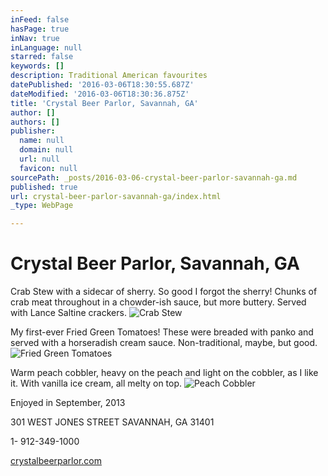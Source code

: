 ```yaml
---
inFeed: false
hasPage: true
inNav: true
inLanguage: null
starred: false
keywords: []
description: Traditional American favourites
datePublished: '2016-03-06T18:30:55.687Z'
dateModified: '2016-03-06T18:30:36.875Z'
title: 'Crystal Beer Parlor, Savannah, GA'
author: []
authors: []
publisher:
  name: null
  domain: null
  url: null
  favicon: null
sourcePath: _posts/2016-03-06-crystal-beer-parlor-savannah-ga.md
published: true
url: crystal-beer-parlor-savannah-ga/index.html
_type: WebPage

---
```

# Crystal Beer Parlor, Savannah, GA

Crab Stew with a sidecar of sherry. So good I forgot the sherry! Chunks of crab meat throughout in a chowder-ish sauce, but more buttery. Served with Lance Saltine crackers.
![Crab Stew](https://the-grid-user-content.s3-us-west-2.amazonaws.com/7201418c-37a5-4db8-a21b-3eb7621824ee.jpg)

My first-ever Fried Green Tomatoes! These were breaded with panko and served with a horseradish cream sauce. Non-traditional, maybe, but good.
![Fried Green Tomatoes](https://the-grid-user-content.s3-us-west-2.amazonaws.com/d65ec9f7-733f-4bbc-9bc3-fcdc2d3d8020.jpg)

Warm peach cobbler, heavy on the peach and light on the cobbler, as I like it. With vanilla ice cream, all melty on top.
![Peach Cobbler](https://the-grid-user-content.s3-us-west-2.amazonaws.com/49fcf0f3-d7df-4f64-8b0f-6422aba5b862.jpg)

Enjoyed in September, 2013

301 WEST JONES STREET
SAVANNAH, GA 31401 

1- 912-349-1000

[crystalbeerparlor.com][0]

[0]: http://www.crystalbeerparlor.com/